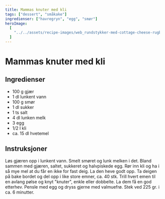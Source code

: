 ```yaml
---
title: Mammas knuter med kli
tags: ["dessert", "småkake"]
ingredienser: ["havregryn", "egg", "smør"]
heroImage:
  [
    "../../assets/recipe-images/web_rundstykker-med-cottage-cheese-rugboller-mammas-knuter-med-kli.jpg",
  ]
---
```


# Mammas knuter med kli

## Ingredienser

- 100 g gjær
- 1 dl lunkent vann
- 100 g smør
- 1 dl sukker
- 1 ts salt
- 4 dl lunken melk
- 3 egg
- 1/2 l kli
- ca. 15 dl hvetemel

## Instruksjoner

Løs gjæren opp i lunkent vann. Smelt smøret og lunk melken i det. Bland sammen med gjæren, saltet, sukkeret og halvpiskede egg. Rør inn kli og ha i så mye mel at du får en ikke for fast deig. La den heve godt opp. Ta deigen på bake bordet og del opp i like store emner, ca. 40 stk. Trill hvert emen til en avlang pølse og knyt "knuter", enkle eller dobbelte. La dem få en god etterhev. Pensle med egg og dryss gjerne med valmuefrø. Stek ved 225 gr. i ca. 6 minutter.
